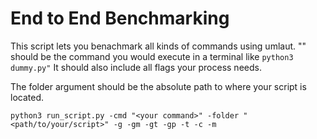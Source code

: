 # End to End Benchmarking

This script lets you benachmark all kinds of commands using umlaut.
"<your command>" should be the command you would execute in a terminal like
```python3 dummy.py"```
It should also include all flags your process needs.

The folder argument should be the absolute path to where your script is located.

```
python3 run_script.py -cmd "<your command>" -folder "<path/to/your/script>" -g -gm -gt -gp -t -c -m
```